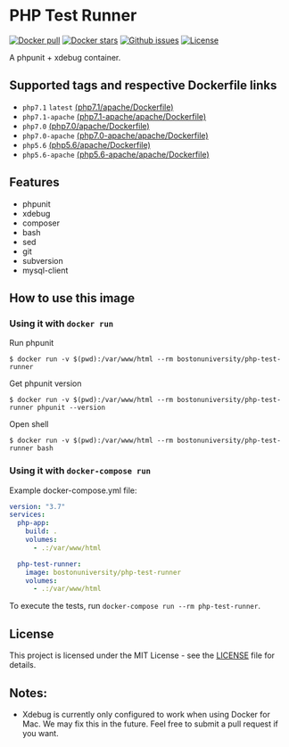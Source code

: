 # PHP Test Runner

[![Docker pull](https://img.shields.io/docker/pulls/bostonuniversity/php-test-runner.svg)](https://hub.docker.com/r/bostonuniversity/php-test-runner/) [![Docker stars](https://img.shields.io/docker/stars/bostonuniversity/php-test-runner.svg)](https://hub.docker.com/r/bostonuniversity/php-test-runner/) [![Github issues](https://img.shields.io/github/issues/bu-ist/php-test-runner.svg)](https://github.com/bu-ist/php-test-runner/issues) [![License](https://img.shields.io/github/license/bu-ist/php-test-runner.svg)](https://github.com/bu-ist/php-test-runner/blob/master/LICENSE)

A phpunit + xdebug container.

## Supported tags and respective Dockerfile links

- `php7.1` `latest` [(php7.1/apache/Dockerfile)](https://github.com/bu-ist/php-test-runner/blob/master/php7.1/apache/Dockerfile)
- `php7.1-apache` [(php7.1-apache/apache/Dockerfile)](https://github.com/bu-ist/php-test-runner/blob/master/php7.1-apache/apache/Dockerfile)
- `php7.0` [(php7.0/apache/Dockerfile)](https://github.com/bu-ist/php-test-runner/blob/master/php7.0/apache/Dockerfile)
- `php7.0-apache` [(php7.0-apache/apache/Dockerfile)](https://github.com/bu-ist/php-test-runner/blob/master/php7.0-apache/apache/Dockerfile)
- `php5.6` [(php5.6/apache/Dockerfile)](https://github.com/bu-ist/php-test-runner/blob/master/php5.6/apache/Dockerfile)
- `php5.6-apache` [(php5.6-apache/apache/Dockerfile)](https://github.com/bu-ist/php-test-runner/blob/master/php5.6-apache/apache/Dockerfile)

## Features

- phpunit
- xdebug
- composer
- bash
- sed
- git
- subversion
- mysql-client

## How to use this image

### Using it with `docker run`

Run phpunit

```
$ docker run -v $(pwd):/var/www/html --rm bostonuniversity/php-test-runner
```

Get phpunit version

```
$ docker run -v $(pwd):/var/www/html --rm bostonuniversity/php-test-runner phpunit --version
```

Open shell

```
$ docker run -v $(pwd):/var/www/html --rm bostonuniversity/php-test-runner bash
```

### Using it with `docker-compose run`

Example docker-compose.yml file:

```yaml
version: "3.7"
services:
  php-app:
    build: .
    volumes:
      - .:/var/www/html

  php-test-runner:
    image: bostonuniversity/php-test-runner
    volumes:
      - .:/var/www/html
```

To execute the tests, run `docker-compose run --rm php-test-runner`.

## License

This project is licensed under the MIT License - see the [LICENSE](LICENSE) file for details.

## Notes:

- Xdebug is currently only configured to work when using Docker for Mac. We may fix this in the future. Feel free to submit a pull request if you want.
